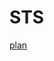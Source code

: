 # STS

<a href ="https://docs.google.com/spreadsheets/d/1Qxo085o-yd7V8k5rP4Ux12cykLVgR8o5StqZcbTVj60/edit#gid=0" > plan </a>
